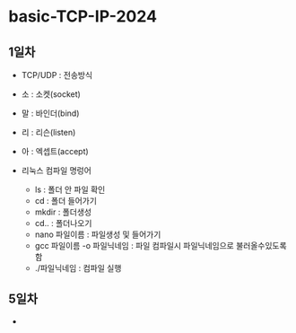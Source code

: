 # basic-TCP-IP-2024

## 1일차 
- TCP/UDP : 전송방식 
- 소 : 소켓(socket)
- 말 : 바인더(bind)
- 리 : 리슨(listen)
- 아 : 엑셉트(accept)

- 리눅스 컴파일 명렁어  
    - ls : 폴더 안 파일 확인
    - cd : 폴더 들어가기
    - mkdir : 폴더생성
    - cd.. : 폴더나오기
    - nano 파일이름 : 파일생성 및 들어가기 
    - gcc 파일이름 -o 파일닉네임 : 파일 컴파일시 파일닉네임으로 불러올수있도록 함
    - ./파일닉네임 : 컴파일 실행

## 5일차
-